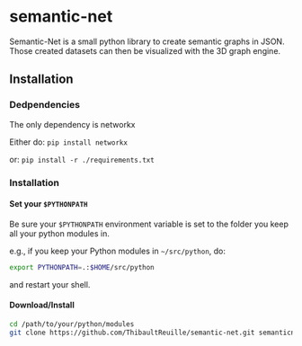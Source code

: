 semantic-net
============

Semantic-Net is a small python library to create semantic graphs in JSON.
Those created datasets can then be visualized with the 3D graph engine.

## Installation

### Dedpendencies
The only dependency is networkx

Either do: `pip install networkx`

or: `pip install -r ./requirements.txt`

### Installation
#### Set your `$PYTHONPATH`
Be sure your `$PYTHONPATH` environment variable is set to the folder you keep all your
python modules in.

e.g., if you keep your Python modules in `~/src/python`, do:

```sh
export PYTHONPATH=.:$HOME/src/python
```

and restart your shell.

#### Download/Install
```sh
cd /path/to/your/python/modules
git clone https://github.com/ThibaultReuille/semantic-net.git semanticnet
```
